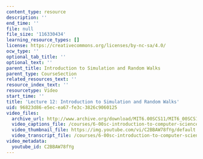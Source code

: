 ```yaml
---
content_type: resource
description: ''
end_time: ''
file: null
file_size: '116330434'
learning_resource_types: []
license: https://creativecommons.org/licenses/by-nc-sa/4.0/
ocw_type: ''
optional_tab_title: ''
optional_text: ''
parent_title: Introduction to Simulation and Random Walks
parent_type: CourseSection
related_resources_text: ''
resource_index_text: ''
resourcetype: Video
start_time: ''
title: 'Lecture 12: Introduction to Simulation and Random Walks'
uid: 96823d86-e5ec-ea67-fe3c-3826c9060125
video_files:
  archive_url: http://www.archive.org/download/MIT6.00SCS11/MIT6_00SCS11_lec12_300k.mp4
  video_captions_file: /courses/6-00sc-introduction-to-computer-science-and-programming-spring-2011/2117a52e5c6e5fa3a930b41bb726b0cd_C2BBAW78fYg.vtt
  video_thumbnail_file: https://img.youtube.com/vi/C2BBAW78fYg/default.jpg
  video_transcript_file: /courses/6-00sc-introduction-to-computer-science-and-programming-spring-2011/aa7621ac6867b319474b00b7739fabbc_C2BBAW78fYg.pdf
video_metadata:
  youtube_id: C2BBAW78fYg
---
```

